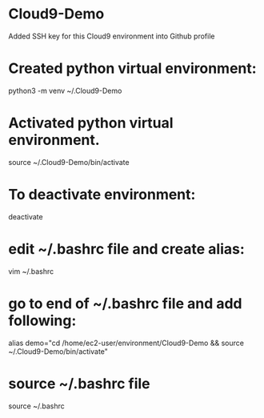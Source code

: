 # Cloud9-Demo
Added SSH key for this Cloud9 environment into Github profile

# Created python virtual environment:
python3 -m venv ~/.Cloud9-Demo

# Activated python virtual environment.
source ~/.Cloud9-Demo/bin/activate

# To deactivate environment:
deactivate

# edit ~/.bashrc file and create alias:
vim ~/.bashrc
# go to end of ~/.bashrc file and add following:
alias demo="cd /home/ec2-user/environment/Cloud9-Demo && source ~/.Cloud9-Demo/bin/activate"
# source ~/.bashrc file
source ~/.bashrc

